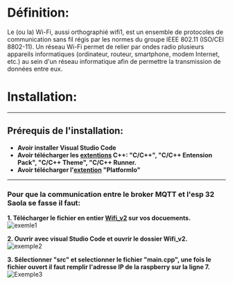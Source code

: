 # Définition:

Le (ou la) Wi-Fi, aussi orthographié wifi1, est un ensemble de protocoles de communication sans fil régis par les normes du groupe IEEE 802.11 (ISO/CEI 8802-11). Un réseau Wi-Fi permet de relier par ondes radio plusieurs appareils informatiques (ordinateur, routeur, smartphone, modem Internet, etc.) au sein d'un réseau informatique afin de permettre la transmission de données entre eux.

# Installation: 
--------------------------------------------------------------------------------------
## __Prérequis de l'installation:__
* __Avoir installer Visual Studio Code__
* __Avoir télécharger les [extentions](https://github.com/Knightmore1/Co2_project/wiki/Extention) C++: "C/C++", "C/C++ Entension Pack", "C/C++ Theme", "C/C++ Runner.__
* __Avoir télécharger l'[extention](https://github.com/Knightmore1/Co2_project/wiki/Extention) "PlatformIo"__
--------------------------------------------------------------------------------------
### Pour que la communication entre le broker MQTT et l'esp 32 Saola se fasse il faut:

__1. Télécharger le fichier en entier [Wifi_v2](https://github.com/Knightmore1/Co2_project/tree/WiFi/Wifi_v2) sur vos docuements.__  
![exemle1](https://user-images.githubusercontent.com/123626872/227144513-354c106e-7f62-4f82-b094-bb3e900e0597.PNG)  

__2. Ouvrir avec visual Studio Code et ouvrir le dossier Wifi_v2.__  
![exemple2](https://user-images.githubusercontent.com/123626872/227149227-5e127a41-a947-4fb9-97ef-be3adb7d5b4f.png)  

__3. Sélectionner "src" et selectionner le fichier "main.cpp", une fois le fichier ouvert il faut remplir l'adresse IP de la raspberry sur la ligne 7.__  
![Exemple3](https://user-images.githubusercontent.com/123626872/227161662-25c5f4be-b521-4076-878c-72db647508b0.PNG)  
